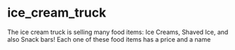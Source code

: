 # ice_cream_truck
The ice cream truck is selling many food items: Ice Creams, Shaved Ice, and also Snack bars! Each one of these food items has a price and a name
